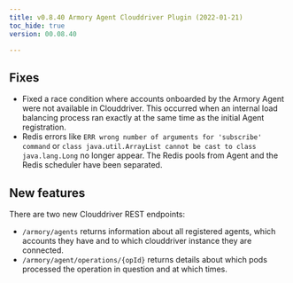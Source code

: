 ```yaml
---
title: v0.8.40 Armory Agent Clouddriver Plugin (2022-01-21)
toc_hide: true
version: 00.08.40

---
```


## Fixes

* Fixed a race condition where accounts onboarded by the Armory Agent were not available in Clouddriver. This occurred when an internal load balancing process ran exactly at the same time as the initial Agent registration.
* Redis errors like `ERR wrong number of arguments for 'subscribe' command` or `class java.util.ArrayList cannot be cast to class java.lang.Long` no longer appear. The Redis pools from Agent and the Redis scheduler have been separated.

## New features

There are two new Clouddriver REST endpoints:

* `/armory/agents` returns information about all registered agents, which accounts they have and to which clouddriver instance they are connected.
* `/armory/agent/operations/{opId}` returns details about which pods processed the operation in question and at which times.
